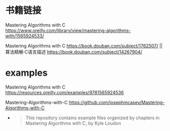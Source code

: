 
# 书籍链接

Mastering Algorithms with C https://www.oreilly.com/library/view/mastering-algorithms-with/1565924533/

Mastering Algorithms with C https://book.douban.com/subject/1762507/ || 算法精解·C语言描述 https://book.douban.com/subject/14267904/

# examples

Mastering Algorithms with C https://resources.oreilly.com/examples/9781565924536

Mastering-Algorithms-with-C https://github.com/josephmcasey/Mastering-Algorithms-with-C
- > This repository contains example files organized by chapters in Mastering Algorithms with C, by Kyle Loudon
